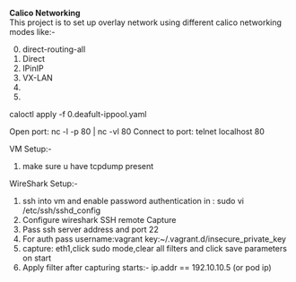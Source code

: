 **Calico Networking**  
This project is to set up overlay network using different calico networking modes like:- 

0. direct-routing-all
1. Direct  
2. IPinIP 
3. VX-LAN 
4. 
5. 

caloctl apply -f 0.deafult-ippool.yaml

Open port: nc -l -p 80 |  nc -vl 80
Connect to port: telnet localhost 80

VM Setup:-
1. make sure u have tcpdump present

WireShark Setup:-
1. ssh into vm and enable password authentication in : sudo vi /etc/ssh/sshd_config
2. Configure wireshark SSH remote Capture
3. Pass  ssh server address and port 22 
4. For auth pass username:vagrant key:~/.vagrant.d/insecure_private_key
5. capture: eth1,click sudo mode,clear all filters and click save parameters on start
6. Apply filter after capturing starts:- ip.addr == 192.10.10.5 (or pod ip)